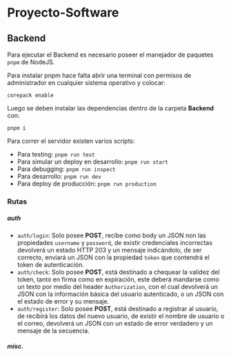 # Proyecto-Software

## Backend
Para ejecutar el Backend es necesario poseer el manejador de paquetes `pnpm` de NodeJS.

Para instalar pnpm hace falta abrir una terminal con permisos de administrador en cualquier sistema operativo y colocar:
```
corepack enable
```
Luego se deben instalar las dependencias dentro de la carpeta **Backend** con:
```
pnpm i
```
Para correr el servidor existen varios scripts:
- Para testing: `pnpm run test`
- Para simular un deploy en desarrollo: `pnpm run start`
- Para debugging: `pnpm run inspect`
- Para desarrollo: `pnpm run dev`
- Para deploy de producción: `pnpm run production`

### Rutas
##### auth
* `auth/login`: Solo posee **POST**, recibe como body un JSON non las propiedades `username` y `password`, de existir credenciales incorrectas devolverá un estado HTTP 203 y un mensaje indicándolo, de ser correcto, enviará un JSON con la propiedad `token` que contendrá el token de autenticación.
* `auth/check`: Solo posee **POST**, está destinado a chequear la validez del token, tanto en firma como en expiración, este deberá mandarse como un texto por medio del header `Authorization`, con el cual devolverá un JSON con la información básica del usuario autenticado, o un JSON con el estado de error y su mensaje.
* `auth/register`: Solo posee **POST**, está destinado a registrar al usuario, de recibirá los datos del nuevo usuario, de existir el nombre de usuario o el correo, devolverá un JSON con un estado de error verdadero y un mensaje de la secuencia.
##### misc.
